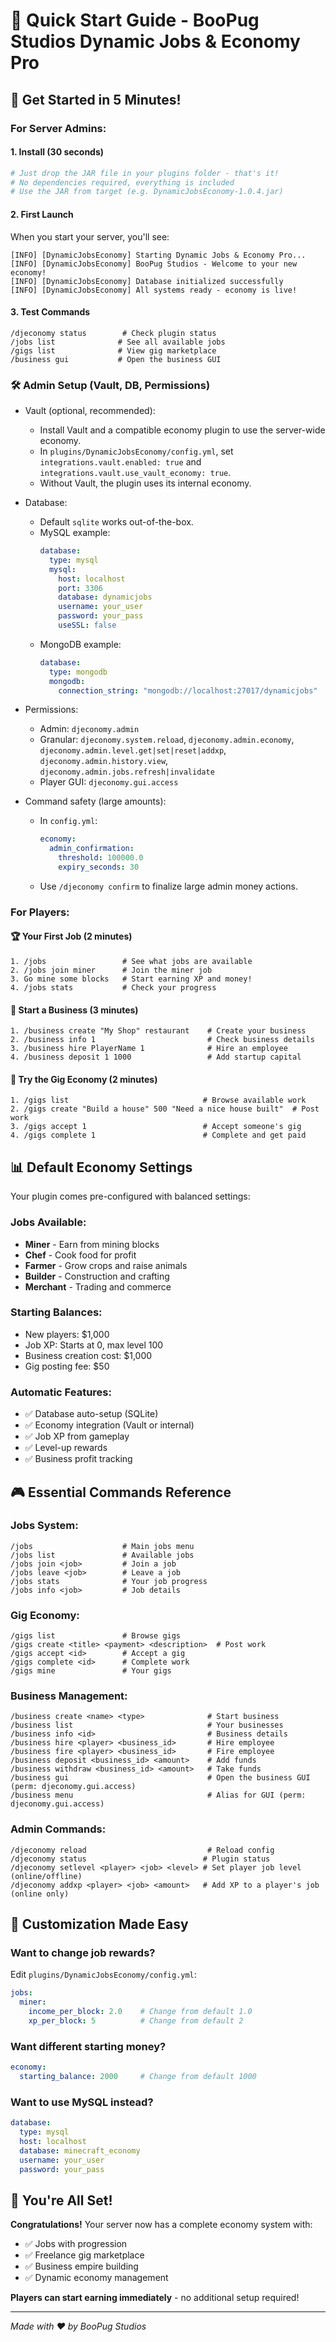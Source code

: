 # 🚀 Quick Start Guide - BooPug Studios Dynamic Jobs & Economy Pro

## 🎯 **Get Started in 5 Minutes!**

### **For Server Admins:**

#### **1. Install (30 seconds)**
```bash
# Just drop the JAR file in your plugins folder - that's it!
# No dependencies required, everything is included
# Use the JAR from target (e.g. DynamicJobsEconomy-1.0.4.jar)
```

#### **2. First Launch**
When you start your server, you'll see:
```
[INFO] [DynamicJobsEconomy] Starting Dynamic Jobs & Economy Pro...
[INFO] [DynamicJobsEconomy] BooPug Studios - Welcome to your new economy!
[INFO] [DynamicJobsEconomy] Database initialized successfully
[INFO] [DynamicJobsEconomy] All systems ready - economy is live!
```

#### **3. Test Commands**
```
/djeconomy status        # Check plugin status
/jobs list              # See all available jobs
/gigs list              # View gig marketplace
/business gui           # Open the business GUI
```

### 🛠️ Admin Setup (Vault, DB, Permissions)

- Vault (optional, recommended):
  - Install Vault and a compatible economy plugin to use the server-wide economy.
  - In `plugins/DynamicJobsEconomy/config.yml`, set `integrations.vault.enabled: true` and `integrations.vault.use_vault_economy: true`.
  - Without Vault, the plugin uses its internal economy.

- Database:
  - Default `sqlite` works out-of-the-box.
  - MySQL example:
    ```yaml
    database:
      type: mysql
      mysql:
        host: localhost
        port: 3306
        database: dynamicjobs
        username: your_user
        password: your_pass
        useSSL: false
    ```
  - MongoDB example:
    ```yaml
    database:
      type: mongodb
      mongodb:
        connection_string: "mongodb://localhost:27017/dynamicjobs"
    ```

- Permissions:
  - Admin: `djeconomy.admin`
  - Granular: `djeconomy.system.reload`, `djeconomy.admin.economy`, `djeconomy.admin.level.get|set|reset|addxp`, `djeconomy.admin.history.view`, `djeconomy.admin.jobs.refresh|invalidate`
  - Player GUI: `djeconomy.gui.access`

- Command safety (large amounts):
  - In `config.yml`:
    ```yaml
    economy:
      admin_confirmation:
        threshold: 100000.0
        expiry_seconds: 30
    ```
  - Use `/djeconomy confirm` to finalize large admin money actions.

### **For Players:**

#### **🏆 Your First Job (2 minutes)**
```
1. /jobs                 # See what jobs are available
2. /jobs join miner      # Join the miner job
3. Go mine some blocks   # Start earning XP and money!
4. /jobs stats           # Check your progress
```

#### **💼 Start a Business (3 minutes)**
```
1. /business create "My Shop" restaurant    # Create your business
2. /business info 1                         # Check business details
3. /business hire PlayerName 1              # Hire an employee
4. /business deposit 1 1000                 # Add startup capital
```

#### **🎯 Try the Gig Economy (2 minutes)**
```
1. /gigs list                              # Browse available work
2. /gigs create "Build a house" 500 "Need a nice house built"  # Post work
3. /gigs accept 1                          # Accept someone's gig
4. /gigs complete 1                        # Complete and get paid
```

## 📊 **Default Economy Settings**

Your plugin comes pre-configured with balanced settings:

### **Jobs Available:**
- **Miner** - Earn from mining blocks
- **Chef** - Cook food for profit
- **Farmer** - Grow crops and raise animals
- **Builder** - Construction and crafting
- **Merchant** - Trading and commerce

### **Starting Balances:**
- New players: $1,000
- Job XP: Starts at 0, max level 100
- Business creation cost: $1,000
- Gig posting fee: $50

### **Automatic Features:**
- ✅ Database auto-setup (SQLite)
- ✅ Economy integration (Vault or internal)
- ✅ Job XP from gameplay
- ✅ Level-up rewards
- ✅ Business profit tracking

## 🎮 **Essential Commands Reference**

### **Jobs System:**
```
/jobs                    # Main jobs menu
/jobs list               # Available jobs
/jobs join <job>         # Join a job
/jobs leave <job>        # Leave a job
/jobs stats              # Your job progress
/jobs info <job>         # Job details
```

### **Gig Economy:**
```
/gigs list               # Browse gigs
/gigs create <title> <payment> <description>  # Post work
/gigs accept <id>        # Accept a gig
/gigs complete <id>      # Complete work
/gigs mine               # Your gigs
```

### **Business Management:**
```
/business create <name> <type>              # Start business
/business list                              # Your businesses
/business info <id>                         # Business details
/business hire <player> <business_id>       # Hire employee
/business fire <player> <business_id>       # Fire employee
/business deposit <business_id> <amount>    # Add funds
/business withdraw <business_id> <amount>   # Take funds
/business gui                               # Open the business GUI (perm: djeconomy.gui.access)
/business menu                              # Alias for GUI (perm: djeconomy.gui.access)
```

### **Admin Commands:**
```
/djeconomy reload                           # Reload config
/djeconomy status                          # Plugin status
/djeconomy setlevel <player> <job> <level> # Set player job level (online/offline)
/djeconomy addxp <player> <job> <amount>   # Add XP to a player's job (online only)
```

## 🔧 **Customization Made Easy**

### **Want to change job rewards?**
Edit `plugins/DynamicJobsEconomy/config.yml`:
```yaml
jobs:
  miner:
    income_per_block: 2.0    # Change from default 1.0
    xp_per_block: 5          # Change from default 2
```

### **Want different starting money?**
```yaml
economy:
  starting_balance: 2000     # Change from default 1000
```

### **Want to use MySQL instead?**
```yaml
database:
  type: mysql
  host: localhost
  database: minecraft_economy
  username: your_user
  password: your_pass
```

## 🎉 **You're All Set!**

**Congratulations!** Your server now has a complete economy system with:
- ✅ Jobs with progression
- ✅ Freelance gig marketplace  
- ✅ Business empire building
- ✅ Dynamic economy management

**Players can start earning immediately** - no additional setup required!

---
*Made with ❤️ by BooPug Studios*
